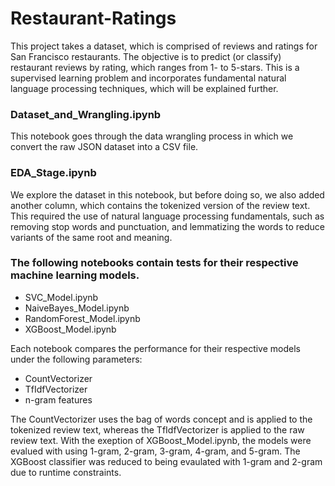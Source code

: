 # Restaurant-Ratings

This project takes a dataset, which is comprised of reviews and ratings for San Francisco
restaurants. The objective is to predict (or classify) restaurant reviews
by rating, which ranges from 1- to 5-stars. This is a supervised learning problem and 
incorporates fundamental natural language processing techniques, which will be explained further.

### Dataset_and_Wrangling.ipynb

This notebook goes through the data wrangling process in which we convert the raw JSON dataset into
a CSV file. 

### EDA_Stage.ipynb

We explore the dataset in this notebook, but before doing so, we also added another column, which contains the 
tokenized version of the review text. This required the use of natural language processing fundamentals,
such as removing stop words and punctuation, and lemmatizing the words to reduce variants of the same
root and meaning.

### The following notebooks contain tests for their respective machine learning models. 
<ul>
  <li>SVC_Model.ipynb</li>
  <li>NaiveBayes_Model.ipynb</li>
  <li>RandomForest_Model.ipynb</li>
  <li>XGBoost_Model.ipynb</li>
 </ul>

Each notebook compares the performance for their respective models under the following parameters: <br/>
<ul>
  <li>CountVectorizer</li>
  <li>TfIdfVectorizer</li>
  <li>n-gram features</li>
</ul>

The CountVectorizer uses the bag of words concept and is applied to the tokenized review text, whereas
the TfIdfVectorizer is applied to the raw review text. With the exeption of XGBoost_Model.ipynb, the
models were evalued with using 1-gram, 2-gram, 3-gram, 4-gram, and 5-gram.  The XGBoost classifier
was reduced to being evaulated with 1-gram and 2-gram due to runtime constraints.
